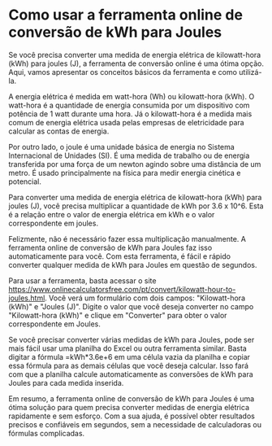 Como usar a ferramenta online de conversão de kWh para Joules
=============================================================

Se você precisa converter uma medida de energia elétrica de kilowatt-hora (kWh) para joules (J), a ferramenta de conversão online é uma ótima opção. Aqui, vamos apresentar os conceitos básicos da ferramenta e como utilizá-la.

A energia elétrica é medida em watt-hora (Wh) ou kilowatt-hora (kWh). O watt-hora é a quantidade de energia consumida por um dispositivo com potência de 1 watt durante uma hora. Já o kilowatt-hora é a medida mais comum de energia elétrica usada pelas empresas de eletricidade para calcular as contas de energia.

Por outro lado, o joule é uma unidade básica de energia no Sistema Internacional de Unidades (SI). É uma medida de trabalho ou de energia transferida por uma força de um newton agindo sobre uma distância de um metro. É usado principalmente na física para medir energia cinética e potencial.

Para converter uma medida de energia elétrica de kilowatt-hora (kWh) para joules (J), você precisa multiplicar a quantidade de kWh por 3.6 x 10^6. Esta é a relação entre o valor de energia elétrica em kWh e o valor correspondente em joules.

Felizmente, não é necessário fazer essa multiplicação manualmente. A ferramenta online de conversão de kWh para Joules faz isso automaticamente para você. Com esta ferramenta, é fácil e rápido converter qualquer medida de kWh para Joules em questão de segundos.

Para usar a ferramenta, basta acessar o site <https://www.onlinecalculatorsfree.com/pt/convert/kilowatt-hour-to-joules.html>. Você verá um formulário com dois campos: "Kilowatt-hora (kWh)" e "Joules (J)". Digite o valor que você deseja converter no campo "Kilowatt-hora (kWh)" e clique em "Converter" para obter o valor correspondente em Joules.

Se você precisar converter várias medidas de kWh para Joules, pode ser mais fácil usar uma planilha do Excel ou outra ferramenta similar. Basta digitar a fórmula =kWh\*3.6e+6 em uma célula vazia da planilha e copiar essa fórmula para as demais células que você deseja calcular. Isso fará com que a planilha calcule automaticamente as conversões de kWh para Joules para cada medida inserida.

Em resumo, a ferramenta online de conversão de kWh para Joules é uma ótima solução para quem precisa converter medidas de energia elétrica rapidamente e sem esforço. Com a sua ajuda, é possível obter resultados precisos e confiáveis em segundos, sem a necessidade de calculadoras ou fórmulas complicadas.